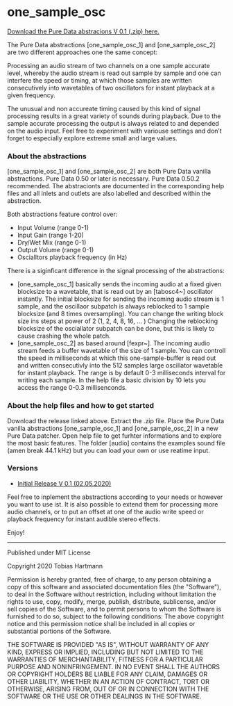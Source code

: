 # one_sample_osc

[Download the Pure Data abstracions V 0.1 (.zip) here.](https://github.com/tob-har/1_Sample_Processor/releases)

The Pure Data abstractions [one_sample_osc_1] and [one_sample_osc_2] are two different approaches one the same concept:

Processing an audio stream of two channels on a one sample accurate level, whereby the audio stream is read out sample by sample and one can interfere the speed or timing, at which those samples are written consecutively into wavetables of two oscillators for instant playback at a given frequency. 

The unusual and non accureate timing caused by this kind of signal processing results in a great variety of sounds during playback. Due to the sample accurate processing the output is always related to and depended on the audio input. Feel free to experiment with variouse settings and don’t forget to especially explore extreme small and large values.


### About the abstractions 

[one_sample_osc_1] and [one_sample_osc_2] are both Pure Data vanilla abstractions. 
Pure Data 0.50 or later is necessary. Pure Data 0.50.2 recommended.
The abstracionts are documented in the corresponding help files and all inlets and outlets are also labelled and described within the abstraction.

Both abstractions feature control over:

- Input Volume (range 0-1)
- Input Gain (range 1-20)
- Dry/Wet Mix (range 0-1)
- Output Volume (range 0-1)
- Oscialltors playback frequency (in Hz)

There is a siginficant difference in the signal processing of the abstractions:

- [one_sample_osc_1] basically sends the incoming audio at a fixed given blocksize to a wavetable, that is read out by an [tabosc4~] oscillator instantly. The initial blocksize for sending the incoming audio stream is 1 sample, and the oscillaor subpatch is always reblocked to 1 sample blocksize (and 8 times oversampling). You can change the writing block size ins steps at power of 2 (1, 2, 4, 8, 16, … ) Changing the reblocking blocksize of the osciallator subpatch can be done, but this is likely to cause crashing the whole patch. 
- [one_sample_osc_2] as based around [fexpr~]. The incoming audio stream feeds a buffer wavetable of the size of 1 sample. You can controll the speed in milliseconds at which this one-sample-buffer is read out and written consecutivly into the 512 samples large oscillator wavetable for instant playback. The range is by default 0-3 milliseconds interval for writing each sample. In the help file a basic division by 10 lets you access the range 0-0.3 millisenconds.



### About the help files and how to get started

Download the release linked above.
Extract the .zip file. 
Place the Pure Data vanilla abstractions [one_sample_osc_1] and [one_sample_osc_2] in a new Pure Data patcher.
Open help file to get furhter informations and to explore the most basic features.
The folder [audio] contains the examples sound file (amen break 44.1 kHz) but you can load your own or use reatime input.


### Versions

- [Initial Release V 0.1 (02.05.2020)](https://github.com/tob-har/1_Sample_Processor/releases)


Feel free to inplement the abstractions according to your needs or however you want to use ist.
It is also possible to extend them for processing more audio channels, or to put an offset at one of the audio write speed or playback frequency for instant audible stereo effects. 

Enjoy!








---


Published under MIT License

Copyright 2020 Tobias Hartmann 

Permission is hereby granted, free of charge, to any person obtaining a copy of this software and associated documentation files (the "Software"), to deal in the Software without restriction, including without limitation the rights to use, copy, modify, merge, publish, distribute, sublicense, and/or sell copies of the Software, and to permit persons to whom the Software is furnished to do so, subject to the following conditions: The above copyright notice and this permission notice shall be included in all copies or substantial portions of the Software. 

THE SOFTWARE IS PROVIDED "AS IS", WITHOUT WARRANTY OF ANY KIND, EXPRESS OR IMPLIED, INCLUDING BUT NOT LIMITED TO THE WARRANTIES OF MERCHANTABILITY, FITNESS FOR A PARTICULAR PURPOSE AND NONINFRINGEMENT. IN NO EVENT SHALL THE AUTHORS OR COPYRIGHT HOLDERS BE LIABLE FOR ANY CLAIM, DAMAGES OR OTHER LIABILITY, WHETHER IN AN ACTION OF CONTRACT, TORT OR OTHERWISE, ARISING FROM, OUT OF OR IN CONNECTION WITH THE SOFTWARE OR THE USE OR OTHER DEALINGS IN THE SOFTWARE.
